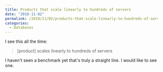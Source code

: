 ```yaml
---
title: Products that scale linearly to hundreds of servers
date: "2010-11-02"
permalink: /2010/11/02/products-that-scale-linearly-to-hundreds-of-servers/
categories:
  - Databases
---
```

I see this all the time:

> [product] scales linearly to hundreds of servers

I haven't seen a benchmark yet that's truly a straight line. I would like to see one.
